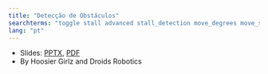 ```yaml
---
title: "Detecção de Obstáculos"
searchterms: "toggle stall advanced stall_detection move_degrees move_seconds abort stall detecção_de_obstáculos"
lang: "pt"
---
```

 <ul>
 <li class="ng-binding">Slides:
 <a href="translations/pt-br/advanced/StallDetection.pptx">PPTX</a>,
 <a href="translations/pt-br/advanced/StallDetection.pdf">PDF</a>
 </li>
 <li>By Hoosier Girlz and Droids Robotics
 </li>
 </ul>
